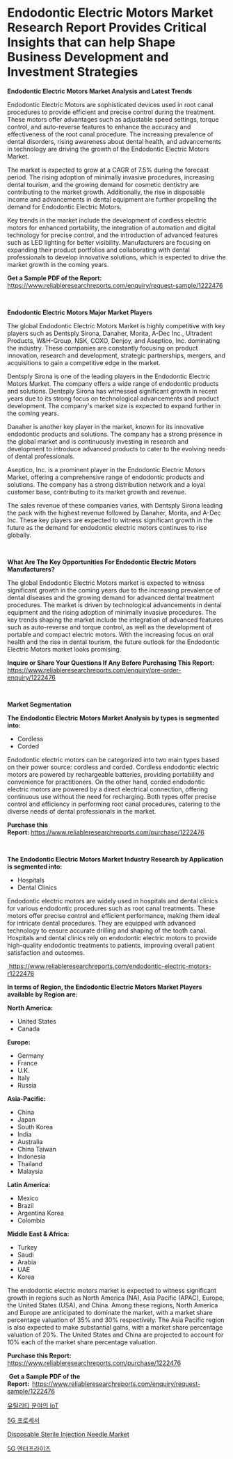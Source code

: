 <p><h1>Endodontic Electric Motors Market Research Report Provides Critical Insights that can help Shape Business Development and Investment Strategies</h1></p><p><strong>Endodontic Electric Motors Market Analysis and Latest Trends</strong></p>
<p><p>Endodontic Electric Motors are sophisticated devices used in root canal procedures to provide efficient and precise control during the treatment. These motors offer advantages such as adjustable speed settings, torque control, and auto-reverse features to enhance the accuracy and effectiveness of the root canal procedure. The increasing prevalence of dental disorders, rising awareness about dental health, and advancements in technology are driving the growth of the Endodontic Electric Motors Market.</p><p>The market is expected to grow at a CAGR of 7.5% during the forecast period. The rising adoption of minimally invasive procedures, increasing dental tourism, and the growing demand for cosmetic dentistry are contributing to the market growth. Additionally, the rise in disposable income and advancements in dental equipment are further propelling the demand for Endodontic Electric Motors.</p><p>Key trends in the market include the development of cordless electric motors for enhanced portability, the integration of automation and digital technology for precise control, and the introduction of advanced features such as LED lighting for better visibility. Manufacturers are focusing on expanding their product portfolios and collaborating with dental professionals to develop innovative solutions, which is expected to drive the market growth in the coming years.</p></p>
<p><strong>Get a Sample PDF of the Report:&nbsp;</strong> <a href="https://www.reliableresearchreports.com/enquiry/request-sample/1222476">https://www.reliableresearchreports.com/enquiry/request-sample/1222476</a></p>
<p>&nbsp;</p>
<p><strong>Endodontic Electric Motors Major Market Players</strong></p>
<p><p>The global Endodontic Electric Motors Market is highly competitive with key players such as Dentsply Sirona, Danaher, Morita, A-Dec Inc., Ultradent Products, W&H-Group, NSK, COXO, Denjoy, and Aseptico, Inc. dominating the industry. These companies are constantly focusing on product innovation, research and development, strategic partnerships, mergers, and acquisitions to gain a competitive edge in the market.</p><p>Dentsply Sirona is one of the leading players in the Endodontic Electric Motors Market. The company offers a wide range of endodontic products and solutions. Dentsply Sirona has witnessed significant growth in recent years due to its strong focus on technological advancements and product development. The company's market size is expected to expand further in the coming years.</p><p>Danaher is another key player in the market, known for its innovative endodontic products and solutions. The company has a strong presence in the global market and is continuously investing in research and development to introduce advanced products to cater to the evolving needs of dental professionals.</p><p>Aseptico, Inc. is a prominent player in the Endodontic Electric Motors Market, offering a comprehensive range of endodontic products and solutions. The company has a strong distribution network and a loyal customer base, contributing to its market growth and revenue.</p><p>The sales revenue of these companies varies, with Dentsply Sirona leading the pack with the highest revenue followed by Danaher, Morita, and A-Dec Inc. These key players are expected to witness significant growth in the future as the demand for endodontic electric motors continues to rise globally.</p></p>
<p>&nbsp;</p>
<p><strong>What Are The Key Opportunities For Endodontic Electric Motors Manufacturers?</strong></p>
<p><p>The global Endodontic Electric Motors market is expected to witness significant growth in the coming years due to the increasing prevalence of dental diseases and the growing demand for advanced dental treatment procedures. The market is driven by technological advancements in dental equipment and the rising adoption of minimally invasive procedures. The key trends shaping the market include the integration of advanced features such as auto-reverse and torque control, as well as the development of portable and compact electric motors. With the increasing focus on oral health and the rise in dental tourism, the future outlook for the Endodontic Electric Motors market looks promising.</p></p>
<p><strong>Inquire or Share Your Questions If Any Before Purchasing This Report:</strong> <a href="https://www.reliableresearchreports.com/enquiry/pre-order-enquiry/1222476">https://www.reliableresearchreports.com/enquiry/pre-order-enquiry/1222476</a></p>
<p>&nbsp;</p>
<p><strong>Market Segmentation</strong></p>
<p><strong>The Endodontic Electric Motors Market Analysis by types is segmented into:</strong></p>
<p><ul><li>Cordless</li><li>Corded</li></ul></p>
<p><p>Endodontic electric motors can be categorized into two main types based on their power source: cordless and corded. Cordless endodontic electric motors are powered by rechargeable batteries, providing portability and convenience for practitioners. On the other hand, corded endodontic electric motors are powered by a direct electrical connection, offering continuous use without the need for recharging. Both types offer precise control and efficiency in performing root canal procedures, catering to the diverse needs of dental professionals in the market.</p></p>
<p><strong>Purchase this Report:&nbsp;</strong><a href="https://www.reliableresearchreports.com/purchase/1222476">https://www.reliableresearchreports.com/purchase/1222476</a></p>
<p>&nbsp;</p>
<p><strong>The Endodontic Electric Motors Market Industry Research by Application is segmented into:</strong></p>
<p><ul><li>Hospitals</li><li>Dental Clinics</li></ul></p>
<p><p>Endodontic electric motors are widely used in hospitals and dental clinics for various endodontic procedures such as root canal treatments. These motors offer precise control and efficient performance, making them ideal for intricate dental procedures. They are equipped with advanced technology to ensure accurate drilling and shaping of the tooth canal. Hospitals and dental clinics rely on endodontic electric motors to provide high-quality endodontic treatments to patients, improving overall patient satisfaction and outcomes.</p></p>
<p><a href="https://www.reliableresearchreports.com/endodontic-electric-motors-r1222476">&nbsp;https://www.reliableresearchreports.com/endodontic-electric-motors-r1222476</a></p>
<p><strong>In terms of Region, the Endodontic Electric Motors Market Players available by Region are:</strong></p>
<p>
    <p> <strong> North America: </strong>
        <ul>
            <li>United States</li>
            <li>Canada</li>
        </ul>
        </p> 
    <p> <strong> Europe: </strong>
        <ul>
            <li>Germany</li>
            <li>France</li>
            <li>U.K.</li>
            <li>Italy</li>
            <li>Russia</li>
        </ul>
        </p> 
    <p> <strong> Asia-Pacific: </strong>
        <ul>
            <li>China</li>
            <li>Japan</li>
            <li>South Korea</li>
            <li>India</li>
            <li>Australia</li>
            <li>China Taiwan</li>
            <li>Indonesia</li>
            <li>Thailand</li>
            <li>Malaysia</li>
        </ul>
        </p> 
    <p> <strong> Latin America: </strong>
        <ul>
            <li>Mexico</li>
            <li>Brazil</li>
            <li>Argentina Korea</li>
            <li>Colombia</li>
        </ul>
        </p> 
    <p> <strong> Middle East & Africa: </strong>
        <ul>
            <li>Turkey</li>
            <li>Saudi</li>
            <li>Arabia</li>
            <li>UAE</li>
            <li>Korea</li>
        </ul>
    </p>
    </p>
<p><p>The endodontic electric motors market is expected to witness significant growth in regions such as North America (NA), Asia Pacific (APAC), Europe, the United States (USA), and China. Among these regions, North America and Europe are anticipated to dominate the market, with a market share percentage valuation of 35% and 30% respectively. The Asia Pacific region is also expected to make substantial gains, with a market share percentage valuation of 20%. The United States and China are projected to account for 10% each of the market share percentage valuation.</p></p>
<p><strong>Purchase this Report: </strong><a href="https://www.reliableresearchreports.com/purchase/1222476">https://www.reliableresearchreports.com/purchase/1222476</a></p>
<p>&nbsp;<strong>Get a Sample PDF of the Report:&nbsp;&nbsp;</strong><a href="https://www.reliableresearchreports.com/enquiry/request-sample/1222476">https://www.reliableresearchreports.com/enquiry/request-sample/1222476</a></p>
<p><strong></strong></p>
<p><p><a href="https://github.com/dollarearner151/Market-Research-Report-List-2/blob/main/132680677670.md">유틸리티 분야의 IoT</a></p><p><a href="https://github.com/mdmazharulnwr786/Market-Research-Report-List-2/blob/main/684938977672.md">5G 프로세서</a></p><p><a href="https://github.com/mabutironaldo/Market-Research-Report-List-5/blob/main/disposable-sterile-injection-needle-market.md">Disposable Sterile Injection Needle Market</a></p><p><a href="https://github.com/berlianaparadilla48/Market-Research-Report-List-2/blob/main/626559677671.md">5G 엔터프라이즈</a></p></p>